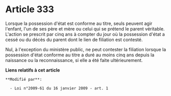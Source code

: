 # Article 333

Lorsque la possession d'état est conforme au titre, seuls peuvent agir l'enfant, l'un de ses père et mère ou celui qui se
prétend le parent véritable. L'action se prescrit par cinq ans à compter du jour où la possession d'état a cessé ou du décès
du parent dont le lien de filiation est contesté. 

Nul, à l'exception du ministère public, ne peut contester la filiation lorsque la possession d'état conforme au titre a duré
au moins cinq ans depuis la naissance ou la reconnaissance, si elle a été faite ultérieurement.

**Liens relatifs à cet article**

	**Modifié par**:

	  - Loi n°2009-61 du 16 janvier 2009 - art. 1
